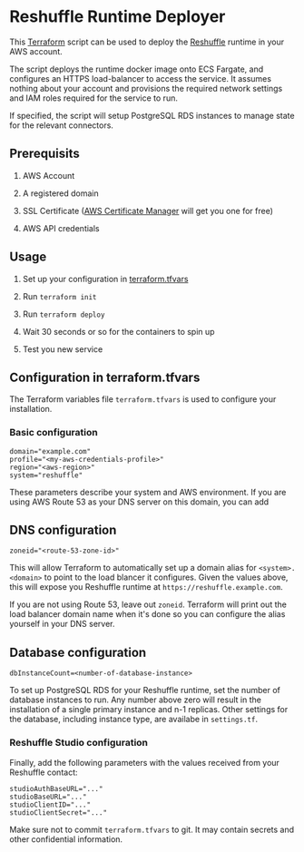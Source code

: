 # Reshuffle Runtime Deployer

This [Terraform](https://www.terraform.io) script can be used to deploy
the [Reshuffle](https://reshuffle.com) runtime in your AWS account.

The script deploys the runtime docker image onto ECS Fargate, and configures
an HTTPS load-balancer to access the service. It assumes nothing about your
account and provisions the required network settings and IAM roles required
for the service to run.

If specified, the script will setup PostgreSQL RDS instances to manage state
for the relevant connectors.

## Prerequisits

1. AWS Account

1. A registered domain

1. SSL Certificate
([AWS Certificate Manager](https://aws.amazon.com/certificate-manager/)
will get you one for free)

1. AWS API credentials

## Usage

1. Set up your configuration in [terraform.tfvars](#vars)

1. Run `terraform init`

1. Run `terraform deploy`

1. Wait 30 seconds or so for the containers to spin up

1. Test you new service

## <a name="#vars"></a>Configuration in terraform.tfvars

The Terraform variables file `terraform.tfvars` is used to configure your
installation.

### Basic configuration

```
domain="example.com"
profile="<my-aws-credentials-profile>"
region="<aws-region>"
system="reshuffle"
```

These parameters describe your system and AWS environment. If you are using
AWS Route 53 as your DNS server on this domain, you can add

## DNS configuration

```
zoneid="<route-53-zone-id>"
```

This will allow Terraform to automatically set up a domain alias for
`<system>.<domain>` to point to the load blancer it configures. Given the
values above, this will expose you Reshuffle runtime at
`https://reshuffle.example.com`.

If you are not using Route 53, leave out `zoneid`. Terraform will print out
the load balancer domain name when it's done so you can configure the alias
yourself in your DNS server.

## Database configuration

```
dbInstanceCount=<number-of-database-instance>
```

To set up PostgreSQL RDS for your Reshuffle runtime, set the number of
database instances to run. Any number above zero will result in the
installation of a single primary instance and n-1 replicas. Other settings
for the database, including instance type, are availabe in `settings.tf`.

### Reshuffle Studio configuration

Finally, add the following parameters with the values received from your
Reshuffle contact:

```
studioAuthBaseURL="..."
studioBaseURL="..."
studioClientID="..."
studioClientSecret="..."
```

Make sure not to commit `terraform.tfvars` to git. It may contain secrets
and other confidential information.
